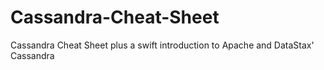 # Cassandra-Cheat-Sheet
Cassandra Cheat Sheet plus a swift introduction to Apache and DataStax' Cassandra
